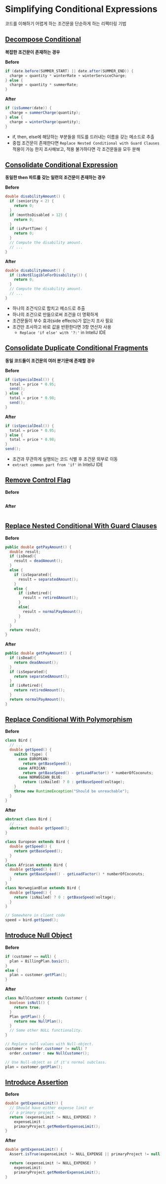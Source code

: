 # Simplifying Conditional Expressions

코드를 이해하기 어렵게 하는 조건문을 단순하게 하는 리팩터링 기법

## [Decompose Conditional](https://sourcemaking.com/refactoring/decompose-conditional)

**복잡한 조건문이 존재하는 경우**

**Before**
```java
if (date.before(SUMMER_START) || date.after(SUMMER_END)) {
  charge = quantity * winterRate + winterServiceCharge;
} else {
  charge = quantity * summerRate;
}
```

**After**
```java
if (isSummer(date)) {
  charge = summerCharge(quantity);
} else {
  charge = winterCharge(quantity);
}
```

- if, then, else에 해당하는 부분들을 의도를 드러내는 이름을 갖는 메소드로 추출
- 중첩 조건문이 존재한다면 `Replace Nested Conditional with Guard Clauses` 적용이 가능
한지 조사해보고, 적용 불가하다면 각 조건문들을 모두 분해

## [Consolidate Conditional Expression](https://sourcemaking.com/refactoring/consolidate-conditional-expression)

**동일한 then 파트를 갖는 일련의 조건문이 존재하는 경우**

**Before**
```java
double disabilityAmount() {
  if (seniority < 2) {
    return 0;
  }
  if (monthsDisabled > 12) {
    return 0;
  }
  if (isPartTime) {
    return 0;
  }
  // Compute the disability amount.
  // ...
}
```

**After**
```java
double disabilityAmount() {
  if (isNotEligibleForDisability()) {
    return 0;
  }
  // Compute the disability amount.
  // ...
}
```

- 하나의 조건식으로 합치고 메소드로 추출
- 하나의 조건으로 만듦으로써 조건을 더 명확하게
- 조건문들이 부수 효과(side effects)가 없는지 조사 필요
- 조건만 조사하고 바로 값을 반환한다면 3항 연산자 사용
  - `Replace 'if else' with '?:'` in IntellJ IDE

## [Consolidate Duplicate Conditional Fragments](https://sourcemaking.com/refactoring/consolidate-duplicate-conditional-fragments)

**동일 코드들이 조건문의 여러 분기문에 존재할 경우**

**Before**
```java
if (isSpecialDeal()) {
  total = price * 0.95;
  send();
} else {
  total = price * 0.98;
  send();
}
```

**After**
```java
if (isSpecialDeal()) {
  total = price * 0.95;
} else {
  total = price * 0.98;
}
send();
```

- 조건과 무관하게 실행되는 코드 식별 후 조건문 외부로 이동
- `extract common part from 'if'` in IntellJ IDE








## [Remove Control Flag](https://sourcemaking.com/refactoring/remove-control-flag)

**Before**
```java
```

**After**
```java
```

## [Replace Nested Conditional With Guard Clauses](https://sourcemaking.com/refactoring/replace-nested-conditional-with-guard-clauses)

**Before**
```java
public double getPayAmount() {
  double result;
  if (isDead){
    result = deadAmount();
  }
  else {
    if (isSeparated){
      result = separatedAmount();
    }
    else {
      if (isRetired){
        result = retiredAmount();
      }
      else{
        result = normalPayAmount();
      }
    }
  }
  return result;
}
```

**After**
```java
public double getPayAmount() {
  if (isDead){
    return deadAmount();
  }
  if (isSeparated){
    return separatedAmount();
  }
  if (isRetired){
    return retiredAmount();
  }
  return normalPayAmount();
}
```

## [Replace Conditional With Polymorphism](https://sourcemaking.com/refactoring/replace-conditional-with-polymorphism)

**Before**
```java
class Bird {
  // ...
  double getSpeed() {
    switch (type) {
      case EUROPEAN:
        return getBaseSpeed();
      case AFRICAN:
        return getBaseSpeed() - getLoadFactor() * numberOfCoconuts;
      case NORWEGIAN_BLUE:
        return (isNailed) ? 0 : getBaseSpeed(voltage);
    }
    throw new RuntimeException("Should be unreachable");
  }
}
```

**After**
```java
abstract class Bird {
  // ...
  abstract double getSpeed();
}

class European extends Bird {
  double getSpeed() {
    return getBaseSpeed();
  }
}
class African extends Bird {
  double getSpeed() {
    return getBaseSpeed() - getLoadFactor() * numberOfCoconuts;
  }
}
class NorwegianBlue extends Bird {
  double getSpeed() {
    return (isNailed) ? 0 : getBaseSpeed(voltage);
  }
}

// Somewhere in client code
speed = bird.getSpeed();
```

## [Introduce Null Object](https://sourcemaking.com/refactoring/introduce-null-object)

**Before**
```java
if (customer == null) {
  plan = BillingPlan.basic();
}
else {
  plan = customer.getPlan();
}
```

**After**
```java
class NullCustomer extends Customer {
  boolean isNull() {
    return true;
  }
  Plan getPlan() {
    return new NullPlan();
  }
  // Some other NULL functionality.
}

// Replace null values with Null-object.
customer = (order.customer != null) ?
  order.customer : new NullCustomer();

// Use Null-object as if it's normal subclass.
plan = customer.getPlan();
```

## [Introduce Assertion](https://sourcemaking.com/refactoring/introduce-assertion)

**Before**
```java
double getExpenseLimit() {
  // Should have either expense limit or
  // a primary project.
  return (expenseLimit != NULL_EXPENSE) ?
    expenseLimit :
    primaryProject.getMemberExpenseLimit();
}
```

**After**
```java
double getExpenseLimit() {
  Assert.isTrue(expenseLimit != NULL_EXPENSE || primaryProject != null);

  return (expenseLimit != NULL_EXPENSE) ?
    expenseLimit:
    primaryProject.getMemberExpenseLimit();
}
```
